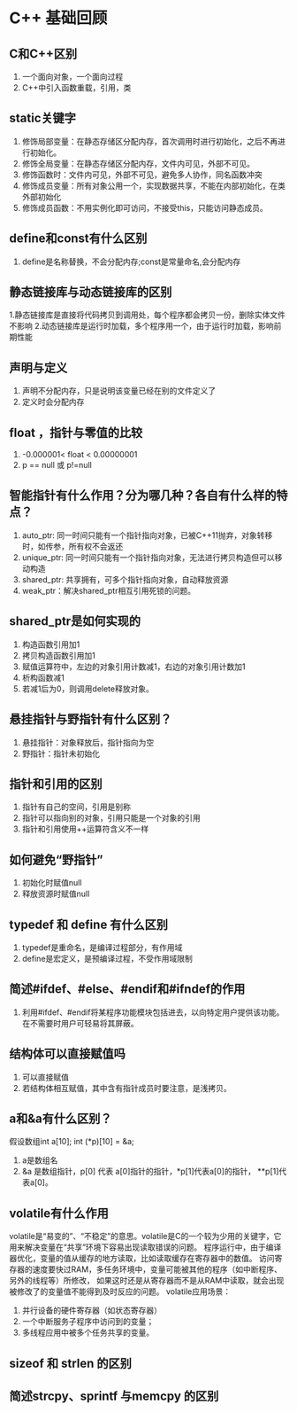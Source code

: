 # C++ 基础回顾
## C和C++区别
1. 一个面向对象，一个面向过程
2. C++中引入函数重载，引用，类
## static关键字
1. 修饰局部变量：在静态存储区分配内存，首次调用时进行初始化，之后不再进行初始化。
2. 修饰全局变量：在静态存储区分配内存，文件内可见，外部不可见。
3. 修饰函数时：文件内可见，外部不可见，避免多人协作，同名函数冲突
4. 修饰成员变量：所有对象公用一个，实现数据共享，不能在内部初始化，在类外部初始化
5. 修饰成员函数：不用实例化即可访问，不接受this，只能访问静态成员。
## define和const有什么区别
1. define是名称替换，不会分配内存;const是常量命名,会分配内存
## 静态链接库与动态链接库的区别
1.静态链接库是直接将代码拷贝到调用处，每个程序都会拷贝一份，删除实体文件不影响
2.动态链接库是运行时加载，多个程序用一个，由于运行时加载，影响前期性能
## 声明与定义
1. 声明不分配内存，只是说明该变量已经在别的文件定义了
2. 定义时会分配内存
## float ，指针与零值的比较
1.  -0.000001< float < 0.00000001
2. p == null 或 p!=null
## 智能指针有什么作用？分为哪几种？各自有什么样的特点？
1. auto_ptr: 同一时间只能有一个指针指向对象，已被C++11抛弃，对象转移时，如传参，所有权不会返还
2. unique_ptr: 同一时间只能有一个指针指向对象，无法进行拷贝构造但可以移动构造
3. shared_ptr: 共享拥有，可多个指针指向对象，自动释放资源
4. weak_ptr：解决shared_ptr相互引用死锁的问题。
## shared_ptr是如何实现的
1. 构造函数引用加1
2. 拷贝构造函数引用加1
3. 赋值运算符中，左边的对象引用计数减1，右边的对象引用计数加1
4. 析构函数减1
5. 若减1后为0，则调用delete释放对象。
## 悬挂指针与野指针有什么区别？
1. 悬挂指针：对象释放后，指针指向为空
2. 野指针：指针未初始化
## 指针和引用的区别
1. 指针有自己的空间，引用是别称
2. 指针可以指向别的对象，引用只能是一个对象的引用
3. 指针和引用使用++运算符含义不一样
## 如何避免“野指针”
1. 初始化时赋值null
2. 释放资源时赋值null
## typedef 和 define 有什么区别
1. typedef是重命名，是编译过程部分，有作用域
2. define是宏定义，是预编译过程，不受作用域限制
## 简述#ifdef、#else、#endif和#ifndef的作用
1. 利用#ifdef、#endif将某程序功能模块包括进去，以向特定用户提供该功能。在不需要时用户可轻易将其屏蔽。
## 结构体可以直接赋值吗
1. 可以直接赋值
2. 若结构体相互赋值，其中含有指针成员时要注意，是浅拷贝。
## a和&a有什么区别？
假设数组int a[10]; int (*p)[10] = &a;
1. a是数组名
2. &a 是数组指针，p[0] 代表 a[0]指针的指针，*p[1]代表a[0]的指针， **p[1]代表a[0]。
## volatile有什么作用
volatile是“易变的”、“不稳定”的意思。volatile是C的一个较为少用的关键字，它用来解决变量在“共享”环境下容易出现读取错误的问题。
程序运行中，由于编译器优化，变量的值从缓存的地方读取，比如读取缓存在寄存器中的数值。
访问寄存器的速度要快过RAM，多任务环境中，变量可能被其他的程序（如中断程序、另外的线程等）所修改，
如果这时还是从寄存器而不是从RAM中读取，就会出现被修改了的变量值不能得到及时反应的问题。
volatile应用场景：
1. 并行设备的硬件寄存器（如状态寄存器）
2. 一个中断服务子程序中访问到的变量；
3. 多线程应用中被多个任务共享的变量。
## sizeof 和 strlen 的区别
## 简述strcpy、sprintf 与memcpy 的区别